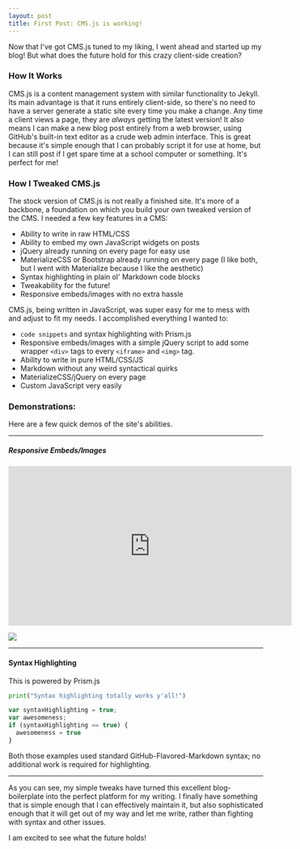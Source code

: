 ```yaml
---
layout: post
title: First Post: CMS.js is working!
---
```


Now that I've got CMS.js tuned to my liking, I went ahead and started up my blog! But what does the future hold for this crazy client-side creation?

### How It Works

CMS.js is a content management system with similar functionality to Jekyll. Its main advantage is that it runs entirely client-side, so there's no need to have a server generate a static site every time you make a change. Any time a client views a page, they are *always* getting the latest version! It also means I can make a new blog post entirely from a web browser, using GitHub's built-in text editor as a crude web admin interface. This is great because it's simple enough that I can probably script it for use at home, but I can still post if I get spare time at a school computer or something. It's perfect for me!

### How I Tweaked CMS.js

The stock version of CMS.js is not really a finished site. It's more of a backbone, a foundation on which you build your own tweaked version of the CMS. I needed a few key features  in a CMS:

- Ability to write in raw HTML/CSS
- Ability to embed my own JavaScript widgets on posts
- jQuery already running on every page for easy use
- MaterializeCSS or Bootstrap already running on every page (I like both, but I went with Materialize because I like the aesthetic)
- Syntax highlighting in plain ol' Markdown code blocks
- Tweakability for the future!
- Responsive embeds/images with no extra hassle

CMS.js, being written in JavaScript, was super easy for me to mess with and adjust to fit my needs. I accomplished everything I wanted to:

- ``code snippets`` and syntax highlighting with Prism.js
- Responsive embeds/images with a simple jQuery script to add some wrapper ``<div>`` tags to every ``<iframe>`` and ``<img>`` tag.
- Ability to write in pure HTML/CSS/JS
- Markdown without any weird syntactical quirks
- MaterializeCSS/jQuery on every page
- Custom JavaScript very easily

### Demonstrations:

Here are a few quick demos of the site's abilities.

---
##### Responsive Embeds/Images

<iframe width="560" height="315" src="https://www.youtube.com/embed/vioL_VRc_kU" frameborder="0" allowfullscreen></iframe>

![](http://i.imgur.com/IpMXhOk.jpg)

---

#### Syntax Highlighting

This is powered by Prism.js

```python
print("Syntax highlighting totally works y'all!")
```

```javascript
var syntaxHighlighting = true;
var awesomeness;
if (syntaxHighlighting == true) {
  awesomeness = true
}
```

Both those examples used standard GitHub-Flavored-Markdown syntax; no additional work is required for highlighting.

---

As you can see, my simple tweaks have turned this excellent blog-boilerplate into the perfect platform for my writing. I finally have something that is simple enough that I can effectively maintain it, but also sophisticated enough that it will get out of my way and let me write, rather than fighting with syntax and other issues.

I am excited to see what the future holds!
